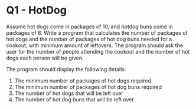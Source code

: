 # Q1 - HotDog

Assume hot dogs come in packages of 10, and hotdog buns come in packages of 8. Write a program that calculates the number of packages of hot dogs and the number of packages of hot dog buns needed for a cookout, with minimum amount of leftovers. The program should ask the user for the number of people attending the cookout and the number of hot dogs each person will be given.

The program should display the following details:

1. The minimum number of packages of hot dogs required.
2. The minimum number of packages of hot dog buns required
3. The number of hot dogs that will be left over
4. The number of hot dog buns that will be left over
